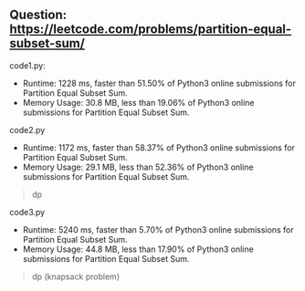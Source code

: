 ## Question: https://leetcode.com/problems/partition-equal-subset-sum/

code1.py:
* Runtime: 1228 ms, faster than 51.50% of Python3 online submissions for Partition Equal Subset Sum.
* Memory Usage: 30.8 MB, less than 19.06% of Python3 online submissions for Partition Equal Subset Sum.

code2.py
* Runtime: 1172 ms, faster than 58.37% of Python3 online submissions for Partition Equal Subset Sum.
* Memory Usage: 29.1 MB, less than 52.36% of Python3 online submissions for Partition Equal Subset Sum.
> dp

code3.py
* Runtime: 5240 ms, faster than 5.70% of Python3 online submissions for Partition Equal Subset Sum.
* Memory Usage: 44.8 MB, less than 17.90% of Python3 online submissions for Partition Equal Subset Sum.
> dp (knapsack problem)